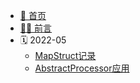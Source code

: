 * [:book: 首页](README.md)
* [🧑‍🎓 前言](md/front.md)
* :spiral_calendar: 2022-05
  * [MapStruct记录](md/202205/MapStruct记录.md)
  * [AbstractProcessor应用](md/202205/Processer检查代码.md)